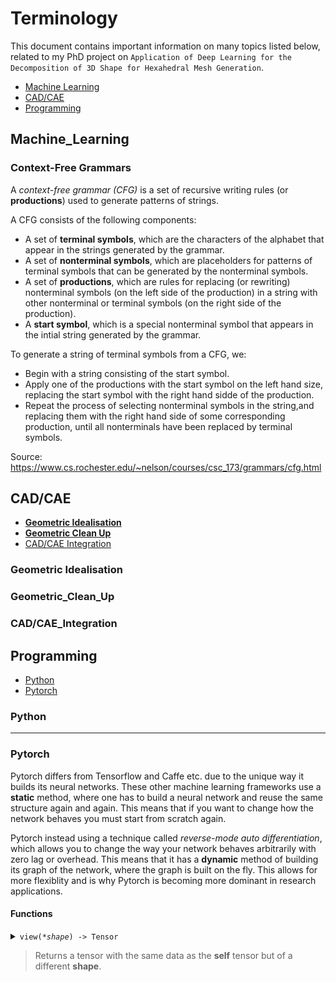 # Terminology
This document contains important information on many topics listed below, related to my PhD project on `Application of Deep Learning for the Decomposition of 3D Shape for Hexahedral Mesh Generation`.
- [Machine Learning](Machine_Learning)
- [CAD/CAE](CAD/CAE)
- [Programming](Programming)

## Machine_Learning
### Context-Free Grammars

A *context-free grammar (CFG)* is a set of recursive writing rules (or **productions**) used to generate patterns of strings.

A CFG consists of the following components:
- A set of **terminal symbols**, which are the characters of the alphabet that appear in the strings generated by the grammar.
- A set of **nonterminal symbols**, which are placeholders for patterns of terminal symbols that can be generated by the nonterminal symbols.
- A set of **productions**, which are rules for replacing (or rewriting) nonterminal symbols (on the left side of the production) in a string with other nonterminal or terminal symbols (on the right side of the production).
- A **start symbol**, which is a special nonterminal symbol that appears in the intial string generated by the grammar.

To generate a string of terminal symbols from a CFG, we:
- Begin with a string consisting of the start symbol.
- Apply one of the productions with the start symbol on the left hand size, replacing the start symbol with the right hand sidde of the production.
- Repeat the process of selecting nonterminal symbols in the string,and replacing them with the right hand side of some corresponding production, until all nonterminals have been replaced by terminal symbols.

Source: https://www.cs.rochester.edu/~nelson/courses/csc_173/grammars/cfg.html

## CAD/CAE
- **[Geometric Idealisation](#geometric-idealisation)**<br>
- **[Geometric Clean Up](#geometric-clean-up)**<br>
- [CAD/CAE Integration](CAD/CAE_Integration)

### Geometric Idealisation

### Geometric_Clean_Up

### CAD/CAE_Integration

## Programming
- [Python](Python)
- [Pytorch](Pytorch)

### Python

<hr>

### Pytorch
Pytorch differs from Tensorflow and Caffe etc. due to the unique way it builds its neural networks. These other machine learning frameworks use a **static** method, where one has to build a neural network and reuse the same structure again and again. This means that if you want to change how the network behaves you must start from scratch again.

Pytorch instead using a technique called *reverse-mode auto differentiation*, which allows you to change the way your network behaves arbitrarily with zero lag or overhead. This means that it has a **dynamic** method of building its graph of the network, where the graph is built on the fly. This allows for more flexiblity and is why Pytorch is becoming more dominant in research applications.



#### Functions
<details>
  <summary><span><code>view(<i>*shape</i>) -> Tensor</code></span><br/> <blockquote>Returns a tensor with the same data as the <b>self</b> tensor but of a different <b>shape</b>.<blockquote></summary>
<hr>
  <pre>
  <code>
  >>> x = torch.randn(4, 4)
  >>> x.size()
  <b>torch.Size([4, 4])</b>
  >>> y = x.view(16)
  >>> y.size()
  <b>torch.Size([16])</b>
  >>> z = x.view(-1, 8)  # the size -1 is inferred from other dimensions<br>
  >>> z.size()
  <b>torch.Size([2, 8])</b>
  </code>
  </pre>
<hr>
</details>

